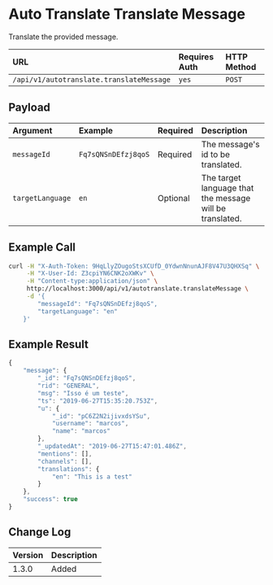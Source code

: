 # Auto Translate Translate Message

Translate the provided message.

| URL | Requires Auth | HTTP Method |
| :--- | :--- | :--- |
| `/api/v1/autotranslate.translateMessage` | `yes` | `POST` |

## Payload

| Argument | Example | Required | Description |
| :--- | :--- | :--- | :--- |
| `messageId` | `Fq7sQNSnDEfzj8qoS` | Required | The message's id to be translated. |
| `targetLanguage` | `en` | Optional | The target language that the message will be translated. |

## Example Call

```bash
curl -H "X-Auth-Token: 9HqLlyZOugoStsXCUfD_0YdwnNnunAJF8V47U3QHXSq" \
     -H "X-User-Id: Z3cpiYN6CNK2oXWKv" \
     -H "Content-type:application/json" \
     http://localhost:3000/api/v1/autotranslate.translateMessage \
     -d '{
        "messageId": "Fq7sQNSnDEfzj8qoS",
        "targetLanguage": "en"
    }'
```

## Example Result

```javascript
{
    "message": {
        "_id": "Fq7sQNSnDEfzj8qoS",
        "rid": "GENERAL",
        "msg": "Isso é um teste",
        "ts": "2019-06-27T15:35:20.753Z",
        "u": {
            "_id": "pC6Z2N2ijivxdsYSu",
            "username": "marcos",
            "name": "marcos"
        },
        "_updatedAt": "2019-06-27T15:47:01.486Z",
        "mentions": [],
        "channels": [],
        "translations": {
            "en": "This is a test"
        }
    },
    "success": true
}
```

## Change Log

| Version | Description |
| :--- | :--- |
| 1.3.0 | Added |

